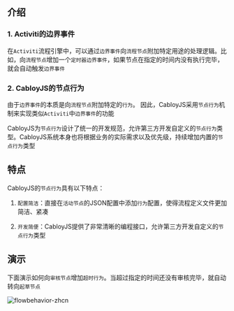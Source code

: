 ## 介绍

### 1. Activiti的边界事件

在`Activiti`流程引擎中，可以通过`边界事件`向`流程节点`附加特定用途的处理逻辑。比如，向`流程节点`增加一个`定时器边界事件`，如果节点在指定的时间内没有执行完毕，就会自动触发`边界事件`

### 2. CabloyJS的节点行为

由于`边界事件`的本质是向`流程节点`附加特定的`行为`。 因此，CabloyJS采用`节点行为`机制来实现类似`Activiti`中`边界事件`的功能

CabloyJS为`节点行为`设计了统一的开发规范，允许第三方开发自定义的`节点行为`类型。CabloyJS系统本身也将根据业务的实际需求以及优先级，持续增加内置的`节点行为`类型

## 特点

CabloyJS的`节点行为`具有以下特点：

1. `配置简洁`：直接在`活动节点`的JSON配置中添加`行为`配置，使得流程定义文件更加简洁、紧凑

2. `开发简便`：CabloyJS提供了非常清晰的编程接口，允许第三方开发自定义的`节点行为`类型

## 演示

下面演示如何向`审核节点`增加`超时行为`。当超过指定的时间还没有审核完毕，就自动转向`起草节点`

![flowbehavior-zhcn](https://portal.cabloy.com/api/a/file/file/download/e6948d9a0a994c878f8be5eaf172cdc6.gif)